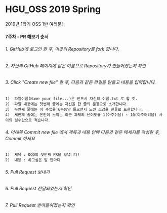 # HGU_OSS 2019 Spring
2019년 1학기 OSS 1반 여러분!  
  
#### 7주차 - PR 해보기 순서  

###### 1. GitHub에 로그인 한 후, 이곳의 Repository를 fork 합니다.  
###### 2. 자신의 GitHub 페이지에 같은 이름으로 Repository가 만들어졌는지 확인  
###### 3. Click "Create new file" 한 후, 다음과 같은 파일을 만들고 내용을 입력합니다. 
	1)  파일이름(Name your file...)은 반드시 자신의 이름.txt 로 할 것.  
 	2)  파일 내용에는 첫번째 줄에는 자신을 한 줄의 문장으로 소개합니다.  
 	3)  두번째 줄에는 이 수업을 6주동안 들으면서 느낀 소감을 한줄로 표현합니다.  
 	4)  세번째 줄에는 본인이 느끼는 최근 과제의 난이도를 1(아주쉬움) ~ 10(아주어려움) 사이의 실수값으로 적습니다.  
###### 4. 아래쪽 Commit new file 에서 제목과 내용 안에 다음과 같은 메세지를 작성한 후, Commit 하세요
 	1)  제목 : OOO의 첫번째 PR을 보냅니다!  
 	2)  내용 : 하고싶은 말 한마디    
###### 5. Pull Request 보내기  
###### 6. Pull Request 전달되었는지 확인  
###### 7. Pull Request 받아들여졌는지 확인  
